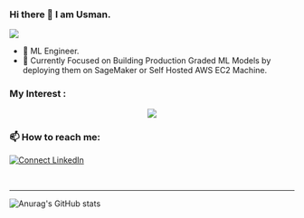 ### Hi there 👋 I am Usman.
![](https://komarev.com/ghpvc/?username=ibrahimmansur4&color=grey)

- 🔭 ML Engineer.
- 🌱 Currently Focused on Building Production Graded ML Models by deploying them on SageMaker or Self Hosted AWS EC2 Machine.



### My Interest :
<p align="center">
  <a href="https://skillicons.dev">
    <img src="https://skillicons.dev/icons?i=git,github,python,cpp,vscode,tensorflow,opencv,ultralytics,aws,bash,docker&perline=6" />
  </a>
</p>



### 📫 How to reach me: 
[![Connect LinkedIn](https://img.shields.io/badge/LinkedIn-0077B5?style=for-the-badge&logo=linkedin&logoColor=white)](https://www.linkedin.com/in/usman-jalil-74265b200/)


<br />

---
<!-- 
![Anurag's GitHub stats](https://github-readme-stats.vercel.app/api?username=ibrahimmansur4&show=reviews,discussions_started,discussions_answered,prs_merged,prs_merged_percentage)
-->
![Anurag's GitHub stats](https://github-readme-stats.vercel.app/api?username=usmanjalil1&show_icons=true&theme=dark)



